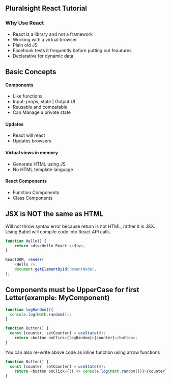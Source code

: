 ## Pluralsight React Tutorial

### Why Use React
* React is a library and not a framework
* Working with a virtual browser
* Plain old JS
* Facebook tests it frequently before putting out feautures
* Declarative for dynamic data

## Basic Concepts
#### Components
* Like functions
* Input: props, state | Output UI
* Reusable and compatable
* Can Manage a private state

#### Updates
* React will react
* Updates browsers

#### Virtual views in memory
* Generate HTML using JS
* No HTML template language

#### React Components
* Function Components
* Class Components

## JSX is NOT the same as HTML
Will not throw syntax error because return is not HTML, rather it is JSX.
Using Babel will compile code into React API calls.

```javascript
function Hello() {
	return <div>Hello React!</div>;
}

ReactDOM, render(
    <Hello />,
    document.getElementById('mountNode),
);
```

## Components must be UpperCase for first Letter(example: MyComponent)

```javascript
function logRandom(){
  console.log(Math.random());
}

function Button() {
  const [counter, setCounter] = useState(0);
	return <button onClick={logRandom}>{counter}</button>;
}
```

You can also re-write above code as inline function using arrow functions
```javascript
function Button() {
  const [counter, setCounter] = useState(0);
	return <button onClick={() => console.log(Math.random())}>{counter}</button>;
}
```
